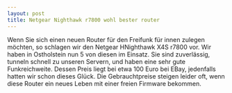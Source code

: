 ```yaml
---
layout: post
title: Netgear Nighthawk r7800 wohl bester router
---
```

Wenn Sie sich einen neuen Router für den Freifunk für innen zulegen möchten,
so schlagen wir den Netgear HNighthawk X4S r7800 vor. Wir haben in Ostholstein nun 5 von
diesen im Einsatz. Sie sind zuverlässig, tunneln schnell zu unseren Servern,
und haben eine sehr gute Funkreichweite.
Dessen Preis liegt bei etwa 100 Euro bei EBay, jedenfalls hatten wir schon dieses Glück.
Die Gebrauchtpreise steigen leider oft, wenn diese Router ein neues Leben mit einer
freien Firmware bekommen.
